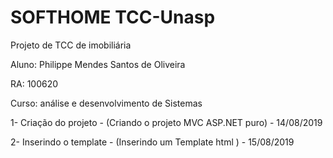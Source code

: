 # SOFTHOME TCC-Unasp
Projeto de TCC de imobiliária 

Aluno: Philippe Mendes Santos de Oliveira

RA: 100620 

Curso: análise e desenvolvimento de Sistemas

1- Criação do projeto - (Criando o projeto MVC ASP.NET puro) - 14/08/2019

2- Inserindo o template - (Inserindo um Template html ) - 15/08/2019
